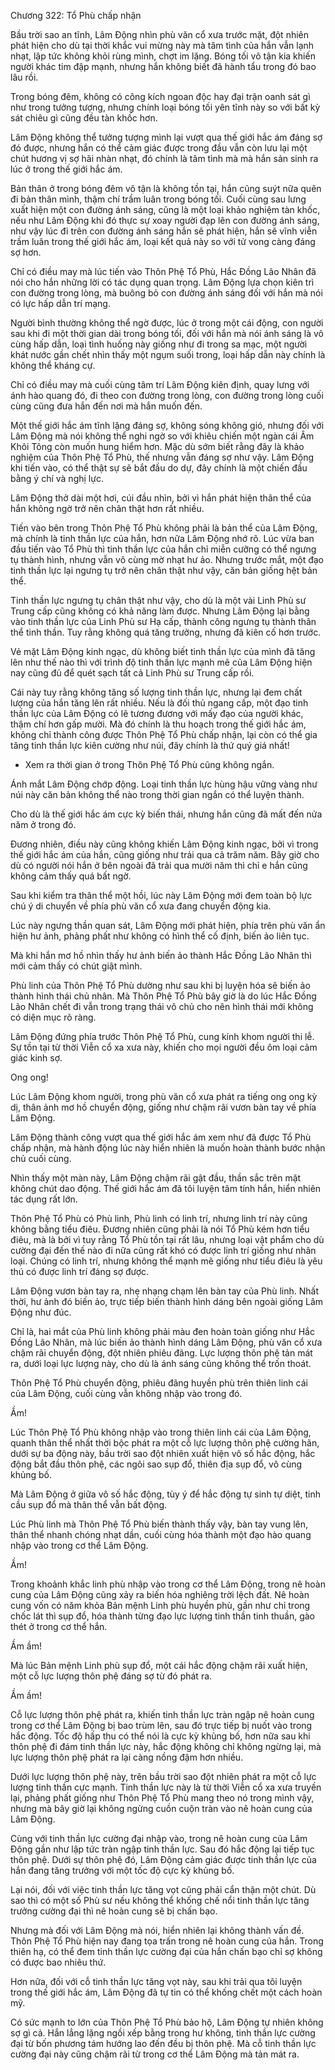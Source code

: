 




Chương 322: Tổ Phù chấp nhận


Bầu trời sao an tĩnh, Lâm Động nhìn phù văn cổ xưa trước mặt, đột nhiên phát hiện cho dù tại thời khắc vui mừng này mà tâm tình của hắn vẫn lạnh nhạt, lập tức không khỏi rùng mình, chợt im lặng. Bóng tối vô tận kia khiến người khác tim đập mạnh, nhưng hắn không biết đã hành tẩu trong đó bao lâu rồi.

Trong bóng đêm, không có công kích ngoan độc hay đại trận oanh sát gì như trong tưởng tượng, nhưng chính loại bóng tối yên tĩnh này so với bất kỳ sát chiêu gì cũng đều tàn khốc hơn.

Lâm Động không thể tưởng tượng mình lại vượt qua thế giới hắc ám đáng sợ đó được, nhưng hắn có thể cảm giác được trong đầu vẫn còn lưu lại một chút hương vị sợ hãi nhàn nhạt, đó chính là tâm tình mà mà hắn sản sinh ra lúc ở trong thế giới hắc ám.

Bản thân ở trong bóng đêm vô tận là không tồn tại, hắn cũng suýt nữa quên đi bản thân mình, thậm chí trầm luân trong bóng tối. Cuối cùng sau lưng xuất hiện một con đường ánh sáng, cũng là một loại khảo nghiệm tàn khốc, nếu như Lâm Động khi đó thực sự xoay người đạp lên con đường ánh sáng, như vậy lúc đi trên con đường ánh sáng hắn sẽ phát hiện, hắn sẽ vĩnh viễn trầm luân trong thế giới hắc ám, loại kết quả này so với tử vong càng đáng sợ hơn.

Chỉ có điều may mà lúc tiến vào Thôn Phệ Tổ Phù, Hắc Đồng Lão Nhân đã nói cho hắn những lời có tác dụng quan trọng. Lâm Động lựa chọn kiên trì con đường trong lòng, mà buông bỏ con đường ánh sáng đối với hắn mà nói có lực hấp dẫn trí mạng.

Người bình thường không thể ngờ được, lúc ở trong một cái động, con người sau khi đi một thời gian dài trong bóng tối, đối với hắn mà nói ánh sáng là vô cùng hấp dẫn, loại tình huống này giống như đi trong sa mạc, một người khát nước gần chết nhìn thấy một ngụm suối trong, loại hấp dẫn này chính là không thể kháng cự.

Chỉ có điều may mà cuối cùng tâm trí Lâm Động kiên định, quay lưng với ánh hào quang đó, đi theo con đường trong lòng, con đường trong lòng cuối cùng cũng đưa hắn đến nơi mà hắn muốn đến.

Một thế giới hắc ám tĩnh lặng đáng sợ, không sóng không gió, nhưng đối với Lâm Động mà nói không thể nghi ngờ so với khiêu chiến một ngàn cái Âm Khôi Tông còn muốn hung hiểm hơn. Mặc dù sớm biết rằng đây là khảo nghiệm của Thôn Phệ Tổ Phù, thế nhưng vẫn đáng sợ như vậy. Lâm Động khi tiến vào, có thể thật sự sẽ bắt đầu do dự, đây chính là một chiến đấu bằng ý chí và nghị lực.

Lâm Động thở dài một hơi, cúi đầu nhìn, bởi vì hắn phát hiện thân thể của hắn không ngờ trở nên chân thật hơn rất nhiều.

Tiến vào bên trong Thôn Phệ Tổ Phù không phải là bản thể của Lâm Động, mà chính là tinh thần lực của hắn, hơn nữa Lâm Động nhớ rõ. Lúc vừa ban đầu tiến vào Tổ Phù thì tinh thần lực của hắn chỉ miễn cưỡng có thể ngưng tụ thành hình, nhưng vẫn vô cùng mờ nhạt hư ảo. Nhưng trước mắt, một đạo tinh thần lực lại ngưng tụ trở nên chân thật như vậy, căn bản giống hệt bản thể.

Tinh thần lực ngưng tụ chân thật như vậy, cho dù là một vài Linh Phù sư Trung cấp cũng không có khả năng làm được. Nhưng Lâm Động lại bằng vào tinh thần lực của Linh Phù sư Hạ cấp, thành công ngưng tụ thành thân thể tinh thần. Tuy rằng không quá tăng trưởng, nhưng đã kiên cố hơn trước.

Vẻ mặt Lâm Động kinh ngạc, dù không biết tinh thần lực của mình đã tăng lên như thế nào thì với trình độ tinh thần lực mạnh mẽ của Lâm Động hiện nay cũng đủ để quét sạch tất cả Linh Phù sư Trung cấp rồi.

Cái này tuy rằng không tăng số lượng tinh thần lực, nhưng lại đem chất lượng của hắn tăng lên rất nhiều. Nếu là đối thủ ngang cấp, một đạo tinh thần lực của Lâm Động có lẽ tương đương với mấy đạo của người khác, thậm chí hơn gấp mười. Mà đó chính là thu hoạch trong thế giới hắc ám, không chỉ thành công được Thôn Phệ Tổ Phù chấp nhận, lại còn có thể gia tăng tinh thần lực kiên cường như núi, đây chính là thứ quý giá nhất!

- Xem ra thời gian ở trong Thôn Phệ Tổ Phù cũng không ngắn.

Ánh mắt Lâm Động chớp động. Loại tinh thần lực hùng hậu vững vàng như núi này căn bản không thể nào trong thời gian ngắn có thể luyện thành.

Cho dù là thế giới hắc ám cực kỳ biến thái, nhưng hắn cũng đã mất đến nửa năm ở trong đó.

Đương nhiên, điều này cũng không khiến Lâm Động kinh ngạc, bởi vì trong thế giới hắc ám của hắn, cũng giống như trải qua cả trăm năm. Bây giờ cho dù có người nói hắn ở bên ngoài đã trải qua mười năm thì chỉ e hắn cũng không cảm thấy quá bất ngờ.

Sau khi kiểm tra thân thể một hồi, lúc này Lâm Động mới đem toàn bộ lực chú ý di chuyển về phía phù văn cổ xưa đang chuyển động kia.

Lúc này ngưng thần quan sát, Lâm Động mới phát hiện, phía trên phù văn ẩn hiện hư ảnh, phảng phất như không có hình thể cố định, biến ảo liên tục.

Mà khi hắn mơ hồ nhìn thấy hư ảnh biến ảo thành Hắc Đồng Lão Nhân thì mới cảm thấy có chút giật mình.

Phù linh của Thôn Phệ Tổ Phù dường như sau khi bị luyện hóa sẽ biến ảo thành hình thái chủ nhân. Mà Thôn Phệ Tổ Phù bây giờ là do lúc Hắc Đồng Lão Nhân chết đi vẫn trong trạng thái vô chủ cho nên hình thái mới không có diện mục rõ ràng.

Lâm Động đứng phía trước Thôn Phệ Tổ Phù, cung kính khom người thi lễ. Sự tồn tại từ thời Viễn cổ xa xưa này, khiến cho mọi người đều ôm loại cảm giác kinh sợ.

Ong ong!

Lúc Lâm Động khom người, trong phù văn cổ xưa phát ra tiếng ong ong kỳ dị, thân ảnh mơ hồ chuyển động, giống như chậm rãi vươn bàn tay về phía Lâm Động.

Lâm Động thành công vượt qua thế giới hắc ám xem như đã được Tổ Phù chấp nhận, mà hành động lúc này hiển nhiên là muốn hoàn thành bước nhận chủ cuối cùng.

Nhìn thấy một màn này, Lâm Động chậm rãi gật đầu, thần sắc trên mặt không chút dao động. Thế giới hắc ám đã tôi luyện tâm tính hắn, hiển nhiên tác dụng rất lớn.

Thôn Phệ Tổ Phù có Phù linh, Phù linh có linh trí, nhưng linh trí này cũng không bằng tiểu điêu. Đương nhiên cũng phải là nói Tổ Phù kém hơn tiểu điêu, mà là bởi vì tuy rằng Tổ Phù tồn tại rất lâu, nhưng loại vật phẩm cho dù cường đại đến thế nào đi nữa cũng rất khó có được linh trí giống như nhân loại. Chúng có linh trí, nhưng không thể mạnh mẽ giống như tiểu điêu là yêu thú có được linh trí đáng sợ được.

Lâm Động vươn bàn tay ra, nhẹ nhạng chạm lên bàn tay của Phù linh. Nhất thời, hư ảnh đó biến ảo, trực tiếp biến thành hình dáng bên ngoài giống Lâm Động như đúc.

Chỉ là, hai mắt của Phù linh không phải màu đen hoàn toàn giống như Hắc Đồng Lão Nhân, mà lúc biến ảo thành hình dáng Lâm Động, phù văn cổ xưa chậm rãi chuyển động, đột nhiên phiêu đãng. Lực lượng thôn phệ tản mát ra, dưới loại lực lượng này, cho dù là ánh sáng cũng không thể trốn thoát.

Thôn Phệ Tổ Phù chuyển động, phiêu đãng huyền phù trên thiên linh cái của Lâm Động, cuối cùng vẫn không nhập vào trong đó.

Ầm!

Lúc Thôn Phệ Tổ Phù không nhập vào trong thiên linh cái của Lâm Động, quanh thân thể nhất thời bộc phát ra một cỗ lực lượng thôn phệ cường hãn, dưới sự ba động này, bầu trời sao đột nhiên xuất hiện vô số hắc động, hắc động bắt đầu thôn phệ, các ngôi sao sụp đổ, thiên địa sụp đổ, vô cùng khủng bố.

Mà Lâm Động ở giữa vô số hắc động, tùy ý để hắc động tự sinh tự diệt, tinh cầu sụp đổ mà thân thể vẫn bất động.

Lúc Phù linh mà Thôn Phệ Tổ Phù biến thành thấy vậy, bàn tay vung lên, thân thể nhanh chóng nhạt dần, cuối cùng hóa thành một đạo hào quang nhập vào trong cơ thể Lâm Động.

Ầm!

Trong khoảnh khắc linh phù nhập vào trong cơ thể Lâm Động, trong nê hoàn cung của Lâm Động cũng xảy ra biến hóa nghiêng trời lệch đất. Nê hoàn cung vốn có năm khỏa Bản mệnh Linh phù huyền phù, gần như chỉ trong chốc lát thì sụp đổ, hóa thành từng đạo lực lượng tinh thần tinh thuần, gào thét ở trong cơ thể hắn.

Ầm ầm!

Mà lúc Bản mệnh Linh phù sụp đổ, một cái hắc động chậm rãi xuất hiện, một cỗ lực lượng thôn phệ đáng sợ từ đó phát ra.

Ầm ầm!

Cỗ lực lượng thôn phệ phát ra, khiến tinh thần lực tràn ngập nê hoàn cung trong cơ thể Lâm Động bị bao trùm lên, sau đó trực tiếp bị nuốt vào trong hắc động. Tốc độ hấp thu có thể nói là cực kỳ khủng bố, hơn nữa sau khi thôn phệ đi đám tinh thần lực này, hắc động không chỉ không ngừng lại, mà lực lượng thôn phệ phát ra lại càng nồng đậm hơn nhiều.

Dưới lực lượng thôn phệ này, trên bầu trời sao đột nhiên phát ra một cỗ lực lượng tinh thần cực mạnh. Tinh thần lực này là từ thời Viễn cổ xa xưa truyền lại, phảng phất giống như Thôn Phệ Tổ Phù mang theo nó trong mình vậy, nhưng mà bây giờ lại không ngừng cuồn cuộn tràn vào nê hoàn cung của Lâm Động.

Cùng với tinh thần lực cường đại nhập vào, trong nê hoàn cung của Lâm Động gần như lập tức tràn ngập tinh thần lực. Sau đó hắc động lại tiếp tục thôn phệ. Dưới sự thôn phệ đó, Lâm Động cảm giác được tinh thần lực của hắn đang tăng trưởng với một tốc độ cực kỳ khủng bố.

Lại nói, đối với việc tinh thần lực tăng vọt cũng phải cẩn thận một chút. Dù sao thì có một số Phù sư nếu không thể khống chế nổi tinh thần lực tăng trưởng cường đại thì nê hoàn cung sẽ bị chấn bạo.

Nhưng mà đối với Lâm Động mà nói, hiển nhiên lại không thành vấn đề. Thôn Phệ Tổ Phù hiện nay đang tọa trấn trong nê hoàn cung của hắn. Trong thiên hạ, có thể đem tinh thần lực cường đại của hắn chấn bạo chỉ sợ không có được bao nhiêu thứ.

Hơn nữa, đối với cỗ tinh thần lực tăng vọt này, sau khi trải qua tôi luyện trong thế giới hắc ám, Lâm Động đã tự tin có thể khống chết một cách hoàn mỹ.

Có sức mạnh to lớn của Thôn Phệ Tổ Phù bảo hộ, Lâm Động tự nhiên không sợ gì cả. Hắn lẳng lặng ngồi xếp bằng trong hư không, tinh thần lực cường đại từ bốn phương tám hướng lao đến đều bị thôn phệ. Mà cỗ tinh thần lực cường đại này cũng chậm rãi từ trong cơ thể Lâm Động mà tản mát ra.




